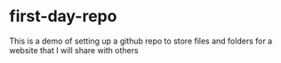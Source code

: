 # first-day-repo
This is a demo of setting up a github repo to store files and folders for a website that I will share with others
